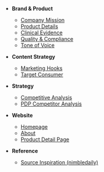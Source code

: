 <!-- docs/_sidebar.md -->

*   **Brand & Product**
    *   [Company Mission](company.md)
    *   [Product Details](product.md)
    *   [Clinical Evidence](clinical.md)
    *   [Quality & Compliance](quality.md)
    *   [Tone of Voice](toneofvoice.md)

*   **Content Strategy**
    *   [Marketing Hooks](hooks.md)
    *   [Target Consumer](consumer.md)

*   **Strategy**
    *   [Competitive Analysis](competitor_comp.md)
    *   [PDP Competitor Analysis](pdp_competitor_analysis.md)

*   **Website**
    *   [Homepage](homepage.md)
    *   [About](about.md)
    *   [Product Detail Page](pdp.md)

*   **Reference**
    *   [Source Inspiration (nimbledaily)](nimbledaily.md) 